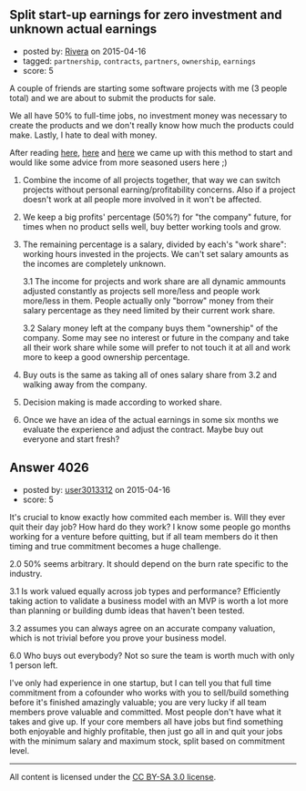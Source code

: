 ## Split start-up earnings for zero investment and unknown actual earnings

- posted by: [Rivera](https://stackexchange.com/users/1043698/rivera) on 2015-04-16
- tagged: `partnership`, `contracts`, `partners`, `ownership`, `earnings`
- score: 5

<p>A couple of friends are starting some software projects with me (3 people total) and we are about to submit the products for sale.</p>

<p>We all have 50% to full-time jobs, no investment money was necessary to create the products and we don't really know how much the products could make. Lastly, I hate to deal with money.</p>

<p>After reading <a href="https://startups.stackexchange.com/questions/1202/put-money-into-the-company-or-into-my-pocket">here</a>, <a href="http://cleargoalmedia.com/blog/item/ways-to-allocate-profits-amongst-business-partners-in-a-partnership-agreement" rel="nofollow noreferrer">here</a> and <a href="http://www.businessweek.com/smallbiz/content/sep2010/sb20100910_593885.htm" rel="nofollow noreferrer">here</a> we came up with this method to start and would like some advice from more seasoned users here ;)</p>

<ol>
<li><p>Combine the income of all projects together, that way we can switch projects without personal earning/profitability concerns. Also if a project doesn't work at all people more involved in it won't be affected.</p></li>
<li><p>We keep a big profits' percentage (50%?) for "the company" future, for times when no product sells well, buy better working tools and grow.</p></li>
<li><p>The remaining percentage is a salary, divided by each's "work share": working hours invested in the projects. We can't set salary amounts as the incomes are completely unknown.</p>

<p>3.1 The income for projects and work share are all dynamic ammounts adjusted constantly as projects sell more/less and people work more/less in them. People actually only "borrow" money from their salary percentage as they need limited by their current work share.</p>

<p>3.2 Salary money left at the company buys them "ownership" of the company. Some may see no interest or future in the company and take all their work share while some will prefer to not touch it at all and work more to keep a good ownership percentage.</p></li>
<li><p>Buy outs is the same as taking all of ones salary share from 3.2 and walking away from the company.</p></li>
<li><p>Decision making is made according to worked share.</p></li>
<li><p>Once we have an idea of the actual earnings in some six months we evaluate the experience and adjust the contract. Maybe buy out everyone and start fresh?</p></li>
</ol>



## Answer 4026

- posted by: [user3013312](https://stackexchange.com/users/3612659/user3013312) on 2015-04-16
- score: 5

<p>It's crucial to know exactly how commited each member is. Will they ever quit their day job? How hard do they work? I know some people go months working for a venture before quitting, but if all team members do it then timing and true commitment becomes a huge challenge.</p>

<p>2.0 50% seems arbitrary. It should depend on the burn rate specific to the industry.</p>

<p>3.1 Is work valued equally across job types and performance? Efficiently taking action to validate a business model with an MVP is worth a lot more than planning or building dumb ideas that haven't been tested.</p>

<p>3.2 assumes you can always agree on an accurate company valuation, which is not trivial before you prove your business model.</p>

<p>6.0 Who buys out everybody? Not so sure the team is worth much with only 1 person left.</p>

<p>I've only had experience in one startup, but I can tell you that full time commitment from a cofounder who works with you to sell/build something before it's finished amazingly valuable; you are very lucky if all team members prove valuable and committed. Most people don't have what it takes and give up. If your core  members all have jobs but find something both enjoyable and highly profitable, then just go all in and quit your jobs with the minimum salary and maximum stock, split based on commitment level.</p>




---

All content is licensed under the [CC BY-SA 3.0 license](https://creativecommons.org/licenses/by-sa/3.0/).
